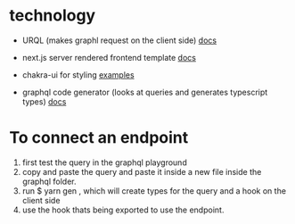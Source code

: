 # technology

- URQL (makes graphl request on the client side) [docs](https://formidable.com/open-source/urql/docs/basics/getting-started/)

- next.js server rendered frontend template [docs](https://github.com/vercel/next.js/tree/canary)

- chakra-ui for styling [examples](https://github.com/vercel/next.js/tree/canary/examples/with-chakra-ui)

- graphql code generator (looks at queries and generates typescript types) [docs](https://graphql-code-generator.com/)

# To connect an endpoint

1. first test the query in the graphql playground
2. copy and paste the query and paste it inside a new file inside the graphql folder.
3. run $ yarn gen , which will create types for the query and a hook on the client side
4. use the hook thats being exported to use the endpoint.
